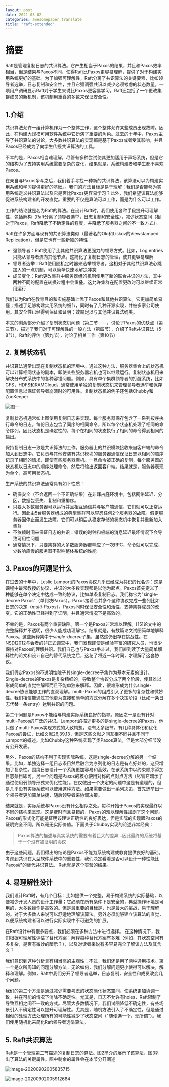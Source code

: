 ```yaml
---
layout: post
date: 2021-03-02
categories: awesomepaper translate
title: "raft-extended"
---
```


# 摘要

Raft是管理复制日志的共识算法。它产生相当于Paxos的结果，并且和Paxos效率相当，但是结果与Paxos不同，使得Raft比Paxos更容易理解，提供了对于构建实用系统更好的基础。为了加强可理解性，Raft分离了共识算法的关键要素，比如领导者选举，日志复制和安全性，并且它强调强共识以减少必须考虑的状态数量。一项用户调研显示Raft对于学生来说比Paxos更容易学习。Raft还包括了一个更改集群成员的新机制，该机制用重叠的多数来保证安全性。

## 1.介绍

共识算法允许一组计算机作为一个整体工作，这个整体允许某些成员出现故障。因此，在构建大规模可用软件系统中它扮演了重要的角色。过去的十年中，Paxos主导了共识算法的讨论，大多数共识算法的实现都是基于Paxos或者受其影响，并且Paxos已经成为了向学生传授共识算法的工具。

不幸的是，Paxos相当难理解，尽管有多种尝试使其更加适用于声场系统，但是它的结构为了支持实用系统需要复杂的变化，结果就是，系统构建者和学生都不喜欢Paxos。

在亲自与Paxos争斗之后，我们着手寻找一种新的共识算法，该算法可以为构建实用系统和学习提供更好的基础。。我们的方法目标是易于理解：我们是否能够为实用系统定义共识算法以及它是否比Paxos更容易学习？此外，我们希望该算法能够促进系统构建者的开发直觉。重要的不仅是算法可以工作，而是为什么可以工作。

工作的结论就是名为Raft的算法。在设计Raft时，我们使用各种手段提升可理解性，包括解构（Raft分离了领导者选举，日志复制和安全性），减少状态空间（相对于Paxos，Raft降低了不确定性的程度，并降低了服务器之间的不一致方式）。

Raft在许多方面与现有的共识算法类似（最著名的Oki和Liskov的Viewstamped Replication），但是它也有一些新颖的特性：

- 强领导者：Raft使用了比其他共识算法更强力的领导方式。比如，Log entries只能从领导者流向其他节点。这简化了复制日志的管理，使其更容易理解
- 领导者选举：Raft使用随机定时器来选举领导者。这相对于其他共识算法心跳加入的一点机制，可以简单快速地解决冲突
- 成员变化：Raft更改集群中服务器组的机制使用了新的联合共识的方法，其中两种不同的配置在转换过程中会重叠。这允许集群在配置更改时可以继续正常用运行

我们认为Raft在教育目的和实施基础上优于Paxos和其他共识算法。它更加简单易懂；描述了足够构建实用系统的细节，同时有了几种开源实现，并被多家公司使用。其安全性已经得到保证和证明；效率足以与其他共识算法媲美。

本文的剩余部分介绍了复制状态机问题（第二节——，讨论了Paxos的优缺点（第三节），描述了我们对于可理解性的一般方法（第四节），介绍了Raft共识算法（5-8节），Raft的评估（第九节），讨论了相关工作（第10节）

## 2. 复制状态机

共识算法通常出现在复制状态机的环境中。通过这种方法，服务器集合上的状态机可以计算相同状态的副本，即使某些服务器宕机也可以继续运行。复制状态机用来解决分布式系统中的各种容错问题。例如，具有单个集群领导者的打醒系统，比如GFS，HDFS和RAMCloud，通常使用单独的复制状态机来管理领导者选举和保存配置信息以保证领导者崩溃时的可用性。复制状态机的例子还包括Chubby和ZooKeeper

![图一](https://wendajiang.github.io/pics/raft-extended/image-20200901151351972.png)

复制状态机通常如上图使用复制日志来实现。每个服务器保存包含了一系列按序执行命令的日志。每份日志包含了同序的相同命令，所以每个状态机处理了相同的命令序列。因此状态机是确定性的，每个在相同的状态执行了相同的命令得到相同的输出。

保持复制日志一致是共识算法的工作。服务器上的共识模块接收来自客户端的命令加入到日志中。它负责与其他安装有共识模块的服务器通信保证日志以相同的顺序记录了相同的请求，即使有些服务器宕机。一旦命令被正确的复制，每个服务器的状态机以日志中的顺序处理命令，然后将输出返回客户端。结果就是，服务器表现为单个，高可用状态机。

生产系统的共识算法通常具有如下性质：

- 确保安全（不会返回一个不正确结果）在非拜占庭环境中，包括网络延迟、分区，数据包丢失、复制和重排序。
- 只要大多数服务器可以运行并且相互通信并与客户端通信，它们就可以正常运行。因此由5台服务器组成的典型集群可以容忍任何2个服务器的故障。假定服务器因停止而发生故障，它们可以稍后从稳定存储的状态机中恢复并重新加入集群
- 不依赖时间来保证日志的共识：错误的时钟和极端的消息延迟最坏情况下会导致可用性问题
- 通常情况下，只要集群的大多数服务器都响应了一次RPC，命令就可以完成，少数响应慢的服务器不影响整体系统的性能

## 3. Paxos的问题是什么

在过去的十年中，Leslie Lamport的Paxos协议几乎已经成为共识的代名词：这是课程中最常教授的协议，共识的大多数实现都是以他为起点。Paxos首先定义了一种能够在单个决定中达成一致的协议，比如单条复制日志。我们称它为"single-decree Paxos"（单判决Paxos）。Paxos接着合并多个这种协议完成一些列比如日志的决定（*multi-Paxos*）。Paxos同时保证安全性和活性，支持集群成员的改变。它的正确性已经得到了证明，并且通常情况下是高效的。

不幸的是，Paxos有两个重要缺陷。第一个是Paxos非常难以理解。[15]论文中的完整解释并不透明，很少人能成功理解它。结果就是，有数篇论文试图简单地解释Paxos。这些解释集中于*single-decree*子集，虽然这仍旧存在挑战性。在NSDI2012与会者的非正式调查中，我们发现即使是经验丰富的研究人员，也很少保持对Paxos的理解共识。我们自己也与Paxos争斗过，我们直到读了大量简单解释性的论文和设计自己的替代系统之后，这花了将近一年时间，才理解了这套协议。

我们假定Paxos的不透明性院子其single-decree子集作为基本元素的设计。Single-decree的Paxos是复杂精细的，导致整个协议分成了两个阶段，使其难以形成简单的直觉性解释而且不能单独来解释。因此，很难形成为什么single-decree协议能够工作的直观理解。multi-Paxos的组成引入了更多的复杂性和微妙性。我们相信能通过其他更为直接和简单的方式分解在多个决策阶段（比如一条日志代替一条entry）达到共识的问题。

第二个问题是Paxos不能给与构建实际系统良好的指导。原因之一是没有针对multi-Paxos的广泛的共识。Lamport的描述更多的是single-decree的Paxos，他只做了multi-Paxos实现方式的大致构想，没有太多细节。有几种具体化和优化Paxos的尝试，比如文献26,39,13，但是这些文献之间互相不同并且不同于Lamport的概述。比如Chubby这种系统实现了类Paxos算法，但是大部分细节没有公开发表。

另外，Paxos的结构不利于实现实际系统。这是single-decree分解的另一个结果。比如，单独选择一组日志条目然后融合为序列化的日志是有点好处的，这只增加了复杂性。围绕日志设计一个系统更加容易和高效，在该系统中以约束顺序添加日志条目即可。另一个问题是Paxos的核心使用对称的点对点方法（尽管它暗示了通过使用弱领导形式来优化性能）。在仅做出一个决定的问题中这是有道理的，但是几乎没有实际系统可以使用这种方法。如果需要做出一系列决策，首先选举出一个领导者更加简单快捷，随后领导者来协调决策。

结果就是，实际系统与Paxos没有什么相似之处。每种开始于Paxos的实现最终以不同的结构来呈现。这是费时而且易错的，Paxos的难以理解性加剧了这个问题。Paxos的形式化可能是证明该理论正确性的良好表达，但是实际的实现跟Paxos的证明完全不同，所以毫无实际价值。下面关于Chubby实现的论述非常经典：

> Paxos算法的描述与真实系统的需要有着巨大的差异...因此最终的系统将基于一个没有被证明的协议

由于这些问题，我们得出的结论是Paxos不能为系统构建或教育提供良好的基础。 考虑到共识在大型软件系统中的重要性，我们决定看看是否可以设计一种性能比Paxos好的替代共识算法。 Raft就是这个实验的结果。

## 4. 易理解性设计

我们设计Raft时，有几个目标：比如提供一个完整，易于构建系统的实际基础，以便减少开发人员的设计工作量；它必须在所有条件下是安全的，典型操作环境是可用的，大多数操作是高效的。但是最重要的目标是，也是最大的挑战，易于理解的。对于大多数人来说可以舒适地理解该算法。另外必须能够建立该算法的直觉，以便系统构建者可以进行实际实现中不可避免的扩展。

在Raft设计中有很多要点，我们必须在多种方法中进行选择。 在这种情况下，我们根据可理解性评估了替代方案：解释每种替代方案有多难（例如，其状态空间有多复杂，是否有微妙的暗示？），以及对读者来说有多容易完全了解该方法及其含义？

我们意识到这种分析具有相当高的主观性；不过，我们还是用了两种通用技术。第一个是众所周知的问题分解方法：无论如何，我们分解问题更小使得可以解决，解释和理解。例如，Raft中我们分开了领导者选举，日志复制，安全性和成员改变几个问题。

我们的第二个方法是通过减少需要考虑的状态简化状态空间，使系统更加协调一致，并在可能的情况下消除不确定性。尤其是，日志不允许有holes，Raft限制了导致互相之间不一致的方式。尽管大多数情况下，我们试图降低不确定性，有些场景引入不确定性可以提升可理解性。尤其是，随机方法引入了不确定性，但是通过相似的处理方法处理所有的可能性减少了状态空间（"随便选一个，无所谓"）。我们使用随机化来简化Raft领导者选举算法。

## 5. Raft共识算法

Raft是一个管理第二节描述的复制日志的算法。图2简介的展示了该算法，图3列出了算法的关键属性。图中剩余的属性会在本节分开阐述

![image-20200902005835715](https://wendajiang.github.io/pics/raft-extended/raft-2.png)

![image-20200902005912684](https://wendajiang.github.io/pics/raft-extended/raft-3.png)

